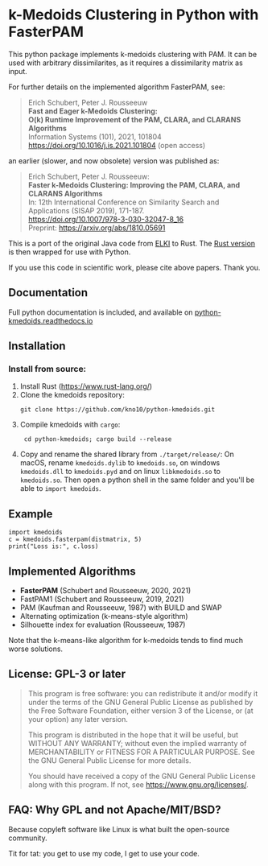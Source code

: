 # k-Medoids Clustering in Python with FasterPAM

This python package implements k-medoids clustering with PAM.
It can be used with arbitrary dissimilarites, as it requires a dissimilarity matrix as input.

For further details on the implemented algorithm FasterPAM, see:

> Erich Schubert, Peter J. Rousseeuw  
> **Fast and Eager k-Medoids Clustering:**  
> **O(k) Runtime Improvement of the PAM, CLARA, and CLARANS Algorithms**  
> Information Systems (101), 2021, 101804  
> <https://doi.org/10.1016/j.is.2021.101804> (open access)

an earlier (slower, and now obsolete) version was published as:

> Erich Schubert, Peter J. Rousseeuw:  
> **Faster k-Medoids Clustering: Improving the PAM, CLARA, and CLARANS Algorithms**  
> In: 12th International Conference on Similarity Search and Applications (SISAP 2019), 171-187.  
> <https://doi.org/10.1007/978-3-030-32047-8_16>  
> Preprint: <https://arxiv.org/abs/1810.05691>

This is a port of the original Java code from [ELKI](https://elki-project.github.io/) to Rust.
The [Rust version](https://github.com/kno10/rust-kmedoids) is then wrapped for use with Python.

If you use this code in scientific work, please cite above papers. Thank you.

## Documentation

Full python documentation is included, and available on
[python-kmedoids.readthedocs.io](https://python-kmedoids.readthedocs.io/en/latest/)

## Installation

### Install from source:
1. Install Rust (https://www.rust-lang.org/)
2. Clone the kmedoids repository:
	```
	git clone https://github.com/kno10/python-kmedoids.git
	```
3. Compile kmedoids with `cargo`:
   ```
    cd python-kmedoids; cargo build --release
    ```
4. Copy and rename the shared library from `./target/release/`: On macOS, rename `kmedoids.dylib` to `kmedoids.so`, on windows `kmedoids.dll` to `kmedoids.pyd` and on linux `libkmedoids.so` to `kmedoids.so`. Then open a python shell in the same folder and you'll be able to `import kmedoids`.

## Example

```
import kmedoids
c = kmedoids.fasterpam(distmatrix, 5)
print("Loss is:", c.loss)
```

## Implemented Algorithms

* **FasterPAM** (Schubert and Rousseeuw, 2020, 2021)
* FastPAM1 (Schubert and Rousseeuw, 2019, 2021)
* PAM (Kaufman and Rousseeuw, 1987) with BUILD and SWAP
* Alternating optimization (k-means-style algorithm)
* Silhouette index for evaluation (Rousseeuw, 1987)

Note that the k-means-like algorithm for k-medoids tends to find much worse solutions.

## License: GPL-3 or later

> This program is free software: you can redistribute it and/or modify
> it under the terms of the GNU General Public License as published by
> the Free Software Foundation, either version 3 of the License, or
> (at your option) any later version.
> 
> This program is distributed in the hope that it will be useful,
> but WITHOUT ANY WARRANTY; without even the implied warranty of
> MERCHANTABILITY or FITNESS FOR A PARTICULAR PURPOSE.  See the
> GNU General Public License for more details.
> 
> You should have received a copy of the GNU General Public License
> along with this program.  If not, see <https://www.gnu.org/licenses/>.

## FAQ: Why GPL and not Apache/MIT/BSD?

Because copyleft software like Linux is what built the open-source community.

Tit for tat: you get to use my code, I get to use your code.

